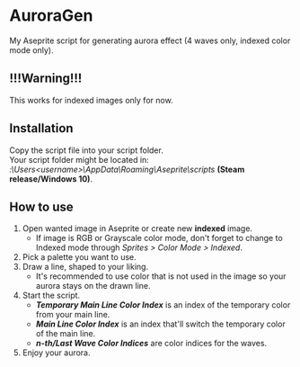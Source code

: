 # AuroraGen
My Aseprite script for generating aurora effect (4 waves only, indexed color mode only).

## !!!Warning!!!
This works for indexed images only for now.

## Installation
Copy the script file into your script folder.<br>
Your script folder might be located in: *<diskdrive>:\Users\<username>\AppData\Roaming\Aseprite\scripts* **(Steam release/Windows 10)**.

## How to use
1. Open wanted image in Aseprite or create new **indexed** image.
    * If image is RGB or Grayscale color mode, don't forget to change to Indexed mode through *Sprites > Color Mode > Indexed*.
2. Pick a palette you want to use.
3. Draw a line, shaped to your liking.
    * It's recommended to use color that is not used in the image so your aurora stays on the drawn line.
4. Start the script.
    * ***Temporary Main Line Color Index*** is an index of the temporary color from your main line.
    * ***Main Line Color Index*** is an index that'll switch the temporary color of the main line.
    * ***n-th/Last Wave Color Indices*** are color indices for the waves.
5. Enjoy your aurora.
